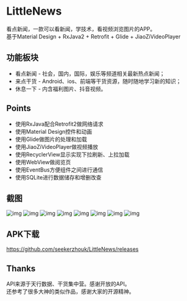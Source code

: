 # LittleNews
看点新闻，一款可以看新闻，学技术，看视频浏览图片的APP。
<br>基于Material Design + RxJava2 + Retrofit + Glide + JiaoZiVideoPlayer
## 功能板块
* 看点新闻 - 社会，国内，国际，娱乐等频道相关最新热点新闻；
* 来点干货 - Android、ios、前端等干货资源，随时随地学习新的知识；
* 休息一下 - 内含福利图片、抖音视频。
## Points
* 使用RxJava配合Retrofit2做网络请求
* 使用Material Design控件和动画
* 使用Glide做图片的处理和加载
* 使用JiaoZiVideoPlayer做视频播放
* 使用RecyclerView显示实现下拉刷新、上拉加载
* 使用WebView做阅览页
* 使用EventBus方便组件之间进行通信
* 使用SQLite进行数据储存和增删改查
## 截图
![img](https://github.com/FreshSeeker/LittleNews/blob/master/gif/1_clip.gif)
![img](https://github.com/FreshSeeker/LittleNews/blob/master/gif/2_clip.gif)
![img](https://github.com/FreshSeeker/LittleNews/blob/master/gif/3_clip.gif)
![img](https://github.com/FreshSeeker/LittleNews/blob/master/gif/4_clip.gif)
![img](https://github.com/FreshSeeker/LittleNews/blob/master/gif/5_clip.gif)
![img](https://github.com/FreshSeeker/LittleNews/blob/master/gif/6_clip.gif)
![img](https://github.com/FreshSeeker/LittleNews/blob/master/gif/7_clip.gif)
![img](https://github.com/FreshSeeker/LittleNews/blob/master/gif/8_clip.gif)

## APK下载
https://github.com/seekerzhouk/LittleNews/releases
## Thanks
API来源于天行数据、干货集中营。感谢开放的API。
<br>还参考了很多大神的类似作品，感谢大家的开源精神。
